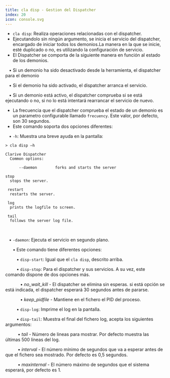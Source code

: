 ```yaml
---
title: cla disp - Gestion del Dispatcher
index: 20
icon: console.svg
---
```

* `cla disp`: Realiza operaciones relacionadas con el dispatcher.
* Ejecutandolo sin ningún argumento, se inicia el servicio del dispatcher, encargado de iniciar todos los demonios.La manera en la que se inicie, esté duplicado o no, es utilizando la configuración de servicio.
* El Dispatcher se comporta de la siguiente manera en función al estado de los demonios. <br />

&nbsp; &nbsp;• Si un demonio ha sido desactivado desde la herramienta, el dispatcher para el demonio <br />

&nbsp; &nbsp;• Si el demonio ha sido activado, el dispatcher arranca el servicio. <br />

&nbsp; &nbsp;• Si un demonio está activo, el dispatcher comprueba si se está ejecutando o no, si no lo está intentará rearrancar el servicio de nuevo.

* La frecuencia que el dispatcher comprueba el estado de un demonio es un parametro configurable llamado `frecuency`. Este valor, por defecto, son 30 segundos.
* Este comando soporta dos opciones diferentes:

&nbsp; &nbsp;• `-h`: Muestra una breve ayuda en la pantalla: <br />
       

    > cla disp –h

    Clarive Dispatcher
      Common options:

          --daemon        forks and starts the server

    stop
      stops the server.

     restart
      restarts the server.

     log
      prints the logfile to screen.

     tail
      follows the server log file.

 <br />

&nbsp; &nbsp;• `-daemon`: Ejecuta el servicio en segundo plano.  <br />

&nbsp; &nbsp;&nbsp; &nbsp;• Este comando tiene diferentes opciones: <br />

&nbsp; &nbsp;&nbsp; &nbsp;&nbsp; &nbsp;• `disp-start`: Igual que el `cla disp`, descrito arriba.  <br />

&nbsp; &nbsp;&nbsp; &nbsp;&nbsp; &nbsp;• `disp-stop`:  Para el dispatcher y sus servicios. A su vez, este comando dispone de dos opciones más. <br />

&nbsp; &nbsp;&nbsp; &nbsp;&nbsp; &nbsp;&nbsp; &nbsp;• *no_wait_kill* - El dispatcher se elimina sin esperas. si está opción se está indicada, el dispatcher esperará 30 segundos antes de pararse. <br />

&nbsp; &nbsp;&nbsp; &nbsp;&nbsp; &nbsp;&nbsp; &nbsp;• *keep_pidfile* - Mantiene en el fichero el PID del proceso. <br />

&nbsp; &nbsp;&nbsp; &nbsp;&nbsp; &nbsp;• `disp-log`: Imprime el log en la pantalla.  <br />

&nbsp; &nbsp;&nbsp; &nbsp;&nbsp; &nbsp;• `disp-tail`: Muestra el final del fichero log, acepta los siguientes argumentos: <br />

&nbsp; &nbsp;&nbsp;&nbsp;&nbsp;&nbsp;&nbsp; &nbsp;• *tail* - Número de lineas para mostrar. Por defecto muestra las últimas 500 líneas del log. <br />

&nbsp; &nbsp;&nbsp;&nbsp;&nbsp;&nbsp;&nbsp; &nbsp;• *interval* - El número mínimo de segundos que va a esperar antes de que el fichero sea mostrado. Por defecto es 0,5 segundos. <br />

&nbsp; &nbsp;&nbsp;&nbsp;&nbsp;&nbsp;&nbsp; &nbsp;• *maxinternal* - El número máximo de segundos que el sistema esperará, por defecto es 1.


